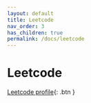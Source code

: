 ```yaml
---
layout: default
title: Leetcode
nav_order: 3
has_children: true
permalink: /docs/leetcode
---
```


# Leetcode


[Leetcode profile](https://leetcode.com/hovanvydut/){: .btn }
